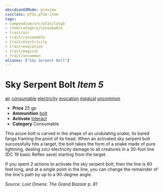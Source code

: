 ```yaml
---
obsidianUIMode: preview
cssclass: pf2e,pf2e-item
tags:
- compendium/src/pf2e/lotgb
- item/category/consumable
- trait/air
- trait/consumable
- trait/electricity
- trait/evocation
- trait/magical
- trait/uncommon
aliases: ["Sky Serpent Bolt"]
---
```

# Sky Serpent Bolt *Item 5*  
[air](../../../rules/traits/air.md)  [consumable](../../../rules/traits/consumable.md)  [electricity](../../../rules/traits/electricity.md)  [evocation](../../../rules/traits/evocation.md)  [magical](../../../rules/traits/magical.md)  [uncommon](../../../rules/traits/uncommon.md)  

- **Price** 25 gp
- **Ammunition** [bolt](bolt.md)
- **Activate** [Interact](../../../rules/actions/interact.md)
- **Category** Consumable

This azure bolt is carved in the shape of an undulating snake, its bared fangs framing the point of its head. When an activated sky serpent bolt successfully hits a target, the bolt takes the form of a snake made of pure lightning, dealing `2d12` electricity damage to all creatures in a 30-foot line (DC 19 basic Reflex save) starting from the target.

If you spent 2 actions to activate the sky serpent bolt, then the line is 60 feet long, and at a single point in the line, you can change the remainder of the line's path by up to a 90-degree angle.

*Source: Lost Omens: The Grand Bazaar p. 81*
